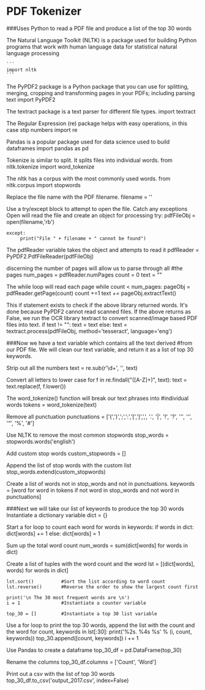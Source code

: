 # PDF Tokenizer
###Uses Python to read a PDF file and produce a list of the top 30 words

The Natural Language Toolkit (NLTK) is a package used for building Python programs 
that work with human language data for statistical natural language processing

    ```
    import nltk
    ```

The PyPDF2 package is a Python package that you can use for splitting, 
merging, cropping and transforming pages in your PDFs; including parsing text
    import PyPDF2

The textract package is a text parser for different file types.
    import textract

The Regular Expression (re) package helps with easy operations, in this case stip numbers 
    import re

Pandas is a popular package used for data science used to build dataframes
    import pandas as pd

Tokenize is similar to split. It splits files into individual words.
    from nltk.tokenize import word_tokenize

The nltk has a corpus with the most commonly used words. 
    from nltk.corpus import stopwords

Replace the file name with the PDF filename.
    filename = ''

Use a try/except block to attempt to open the file. Catch any exceptions
Open will read the file and create an object for processing
    try: 
         pdfFileObj = open(filename,'rb')

    except:
         print("File " + filename + " cannot be found")

The pdfReader variable takes the object and attempts to read it
     pdfReader = PyPDF2.PdfFileReader(pdfFileObj)

discerning the number of pages will allow us to parse through all #the pages
    num_pages = pdfReader.numPages
    count = 0
    text = ""

The while loop will read each page
    while count < num_pages:
        pageObj = pdfReader.getPage(count)
        count +=1
        text += pageObj.extractText()

This if statement exists to check if the above library returned words. It's done because PyPDF2 cannot read scanned files. 
If the above returns as False, we run the OCR library textract to convert scanned/image based PDF files into text.
    if text != "":
       text = text
    else:
        text = textract.process(pdfFileObj, method='tesseract', language='eng')

###Now we have a text variable which contains all the text derived #from our PDF file. We will clean our text variable, and return it as a list of top 30 keywords.

Strip out all the numbers
    text = re.sub(r'\d+', '', text)

Convert all letters to lower case
    for f in re.findall("([A-Z]+)", text):
        text = text.replace(f, f.lower())

The word_tokenize() function will break our text phrases into #individual words
    tokens = word_tokenize(text)

Remove all punctuation
    punctuations = ['(',')',';',':','[',']',',', '.', '|', '!', '?', '’', '‘', '“', '%', '#']

Use NLTK to remove the most common stopwords
    stop_words = stopwords.words('english')

Add custom stop words
    custom_stopwords = []

Append the list of stop words with the custom list
    stop_words.extend(custom_stopwords)

Create a list of words not in stop_words and not in punctuations.
    keywords = [word for word in tokens if not word in stop_words and not word in punctuations]

###Next we will take our list of keywords to produce the top 30 words
Instantiate a dictionary variable
    dict = {}

Start a for loop to count each word
    for words in keywords:
        if words in dict:
           dict[words] += 1
        else:
           dict[words] = 1

Sum up the total word count
    num_words = sum(dict[words] for words in dict)

Create a list of tuples with the word count and the word
    lst = [(dict[words], words) for words in dict]

    lst.sort()          #Sort the list according to word count
    lst.reverse()       #Reverse the order to show the largest count first

    print('\n The 30 most frequent words are \n')
    i = 1               #Instantiate a counter variable

    top_30 = []         #Instantiate a top 30 list variable

Use a for loop to print the top 30 words, append the list with the count and the word
    for count, keywords in lst[:30]:
        print('%2s.  %4s %s' % (i, count, keywords))
        top_30.append([count, keywords])
        i += 1

Use Pandas to create a dataframe
    top_30_df = pd.DataFrame(top_30)

Rename the columns
    top_30_df.columns = ['Count', 'Word']

Print out a csv with the list of top 30 words
    top_30_df.to_csv('output_2017.csv', index=False)
